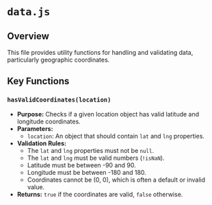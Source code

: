 # `data.js`

## Overview

This file provides utility functions for handling and validating data, particularly geographic coordinates.

## Key Functions

### `hasValidCoordinates(location)`

-   **Purpose:** Checks if a given location object has valid latitude and longitude coordinates.
-   **Parameters:**
    -   `location`: An object that should contain `lat` and `lng` properties.
-   **Validation Rules:**
    -   The `lat` and `lng` properties must not be `null`.
    -   The `lat` and `lng` must be valid numbers (`!isNaN`).
    -   Latitude must be between -90 and 90.
    -   Longitude must be between -180 and 180.
    -   Coordinates cannot be (0, 0), which is often a default or invalid value.
-   **Returns:** `true` if the coordinates are valid, `false` otherwise.
